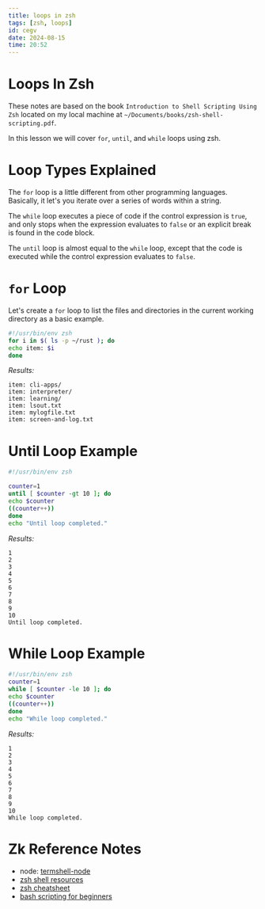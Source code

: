 ```yaml
---
title: loops in zsh
tags: [zsh, loops] 
id: cegv
date: 2024-08-15
time: 20:52
---
```


# Loops In Zsh 

These notes are based on the book `Introduction to Shell Scripting Using Zsh`
located on my local machine at `~/Documents/books/zsh-shell-scripting.pdf`.

In this lesson we will cover `for`, `until`, and `while` loops using zsh. 

# Loop Types Explained

The `for` loop is a little different from other programming languages. Basically,
it let's you iterate over a series of words within a string. 

The `while` loop executes a piece of code if the control expression is `true`,
and only stops when the expression evaluates to `false` or an explicit break is
found in the code block. 

The `until` loop is almost equal to the `while` loop, except that the code is 
executed while the control expression evaluates to `false`. 

# `for` Loop 

Let's create a `for` loop to list the files and directories in the current working
directory as a basic example. 

```sh
#!/usr/bin/env zsh
for i in $( ls -p ~/rust ); do
echo item: $i
done
```

*Results:*
```
item: cli-apps/
item: interpreter/
item: learning/
item: lsout.txt
item: mylogfile.txt
item: screen-and-log.txt
```

# Until Loop Example 

```bash
#!/usr/bin/env zsh

counter=1
until [ $counter -gt 10 ]; do
echo $counter
((counter++))
done
echo "Until loop completed."
```

*Results:*
```
1
2
3
4
5
6
7
8
9
10
Until loop completed.
```

# While Loop Example

```bash
#!/usr/bin/env zsh
counter=1
while [ $counter -le 10 ]; do
echo $counter
((counter++))
done
echo "While loop completed."
```

*Results:*
```
1
2
3
4
5
6
7
8
9
10
While loop completed.
```

# Zk Reference Notes

- node: [termshell-node](z6c7-termshell-node.md)
- [zsh shell resources](34nc%20zsh-shell-resources.md)
- [zsh cheatsheet](19lq%20zsh-cheatsheet.md)
- [bash scripting for beginners](8q65%20bash-scripting-for-beginners.md)


